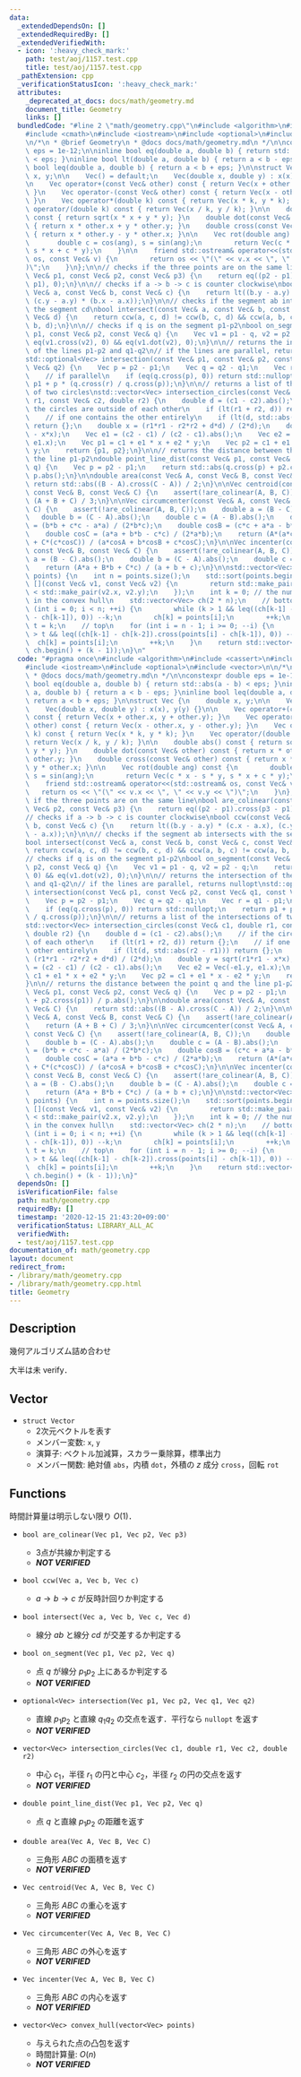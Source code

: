 ```yaml
---
data:
  _extendedDependsOn: []
  _extendedRequiredBy: []
  _extendedVerifiedWith:
  - icon: ':heavy_check_mark:'
    path: test/aoj/1157.test.cpp
    title: test/aoj/1157.test.cpp
  _pathExtension: cpp
  _verificationStatusIcon: ':heavy_check_mark:'
  attributes:
    _deprecated_at_docs: docs/math/geometry.md
    document_title: Geometry
    links: []
  bundledCode: "#line 2 \"math/geometry.cpp\"\n#include <algorithm>\n#include <cassert>\n\
    #include <cmath>\n#include <iostream>\n#include <optional>\n#include <vector>\n\
    \n/*\n * @brief Geometry\n * @docs docs/math/geometry.md\n */\n\nconstexpr double\
    \ eps = 1e-12;\n\ninline bool eq(double a, double b) { return std::abs(a - b)\
    \ < eps; }\ninline bool lt(double a, double b) { return a < b - eps; }\ninline\
    \ bool leq(double a, double b) { return a < b + eps; }\n\nstruct Vec {\n    double\
    \ x, y;\n\n    Vec() = default;\n    Vec(double x, double y) : x(x), y(y) {}\n\
    \n    Vec operator+(const Vec& other) const { return Vec(x + other.x, y + other.y);\
    \ }\n    Vec operator-(const Vec& other) const { return Vec(x - other.x, y - other.y);\
    \ }\n    Vec operator*(double k) const { return Vec(x * k, y * k); }\n    Vec\
    \ operator/(double k) const { return Vec(x / k, y / k); }\n\n    double abs()\
    \ const { return sqrt(x * x + y * y); }\n    double dot(const Vec& other) const\
    \ { return x * other.x + y * other.y; }\n    double cross(const Vec& other) const\
    \ { return x * other.y - y * other.x; }\n\n    Vec rot(double ang) const {\n \
    \       double c = cos(ang), s = sin(ang);\n        return Vec(c * x - s * y,\
    \ s * x + c * y);\n    }\n\n    friend std::ostream& operator<<(std::ostream&\
    \ os, const Vec& v) {\n        return os << \"(\" << v.x << \", \" << v.y << \"\
    )\";\n    }\n};\n\n// checks if the three points are on the same line\nbool are_colinear(const\
    \ Vec& p1, const Vec& p2, const Vec& p3) {\n    return eq((p2 - p1).cross(p3 -\
    \ p1), 0);\n}\n\n// checks if a -> b -> c is counter clockwise\nbool ccw(const\
    \ Vec& a, const Vec& b, const Vec& c) {\n    return lt((b.y - a.y) * (c.x - a.x),\
    \ (c.y - a.y) * (b.x - a.x));\n}\n\n// checks if the segment ab intersects with\
    \ the segment cd\nbool intersect(const Vec& a, const Vec& b, const Vec& c, const\
    \ Vec& d) {\n    return ccw(a, c, d) != ccw(b, c, d) && ccw(a, b, c) != ccw(a,\
    \ b, d);\n}\n\n// checks if q is on the segment p1-p2\nbool on_segment(const Vec&\
    \ p1, const Vec& p2, const Vec& q) {\n    Vec v1 = p1 - q, v2 = p2 - q;\n    return\
    \ eq(v1.cross(v2), 0) && eq(v1.dot(v2), 0);\n}\n\n// returns the intersection\
    \ of the lines p1-p2 and q1-q2\n// if the lines are parallel, returns nullopt\n\
    std::optional<Vec> intersection(const Vec& p1, const Vec& p2, const Vec& q1, const\
    \ Vec& q2) {\n    Vec p = p2 - p1;\n    Vec q = q2 - q1;\n    Vec r = q1 - p1;\n\
    \    // if parallel\n    if (eq(q.cross(p), 0)) return std::nullopt;\n    return\
    \ p1 + p * (q.cross(r) / q.cross(p));\n}\n\n// returns a list of the intersections\
    \ of two circles\nstd::vector<Vec> intersection_circles(const Vec& c1, double\
    \ r1, const Vec& c2, double r2) {\n    double d = (c1 - c2).abs();\n    // if\
    \ the circles are outside of each other\n    if (lt(r1 + r2, d)) return {};\n\
    \    // if one contains the other entirely\n    if (lt(d, std::abs(r2 - r1)))\
    \ return {};\n    double x = (r1*r1 - r2*r2 + d*d) / (2*d);\n    double y = sqrt(r1*r1\
    \ - x*x);\n    Vec e1 = (c2 - c1) / (c2 - c1).abs();\n    Vec e2 = Vec(-e1.y,\
    \ e1.x);\n    Vec p1 = c1 + e1 * x + e2 * y;\n    Vec p2 = c1 + e1 * x - e2 *\
    \ y;\n    return {p1, p2};\n}\n\n// returns the distance between the point q and\
    \ the line p1-p2\ndouble point_line_dist(const Vec& p1, const Vec& p2, const Vec&\
    \ q) {\n    Vec p = p2 - p1;\n    return std::abs(q.cross(p) + p2.cross(p1)) /\
    \ p.abs();\n}\n\ndouble area(const Vec& A, const Vec& B, const Vec& C) {\n   \
    \ return std::abs((B - A).cross(C - A)) / 2;\n}\n\nVec centroid(const Vec& A,\
    \ const Vec& B, const Vec& C) {\n    assert(!are_colinear(A, B, C));\n    return\
    \ (A + B + C) / 3;\n}\n\nVec circumcenter(const Vec& A, const Vec& B, const Vec&\
    \ C) {\n    assert(!are_colinear(A, B, C));\n    double a = (B - C).abs();\n \
    \   double b = (C - A).abs();\n    double c = (A - B).abs();\n    double cosA\
    \ = (b*b + c*c - a*a) / (2*b*c);\n    double cosB = (c*c + a*a - b*b) / (2*c*a);\n\
    \    double cosC = (a*a + b*b - c*c) / (2*a*b);\n    return (A*(a*cosA) + B*(b*cosB)\
    \ + C*(c*cosC)) / (a*cosA + b*cosB + c*cosC);\n}\n\nVec incenter(const Vec& A,\
    \ const Vec& B, const Vec& C) {\n    assert(!are_colinear(A, B, C));\n    double\
    \ a = (B - C).abs();\n    double b = (C - A).abs();\n    double c = (A - B).abs();\n\
    \    return (A*a + B*b + C*c) / (a + b + c);\n}\n\nstd::vector<Vec> convex_hull(std::vector<Vec>&\
    \ points) {\n    int n = points.size();\n    std::sort(points.begin(), points.end(),\
    \ [](const Vec& v1, const Vec& v2) {\n        return std::make_pair(v1.x, v1.y)\
    \ < std::make_pair(v2.x, v2.y);\n    });\n    int k = 0; // the number of vertices\
    \ in the convex hull\n    std::vector<Vec> ch(2 * n);\n    // bottom\n    for\
    \ (int i = 0; i < n; ++i) {\n        while (k > 1 && leq((ch[k-1] - ch[k-2]).cross(points[i]\
    \ - ch[k-1]), 0)) --k;\n        ch[k] = points[i];\n        ++k;\n    }\n    int\
    \ t = k;\n    // top\n    for (int i = n - 1; i >= 0; --i) {\n        while (k\
    \ > t && leq((ch[k-1] - ch[k-2]).cross(points[i] - ch[k-1]), 0)) --k;\n      \
    \  ch[k] = points[i];\n        ++k;\n    }\n    return std::vector<Vec>(ch.begin(),\
    \ ch.begin() + (k - 1));\n}\n"
  code: "#pragma once\n#include <algorithm>\n#include <cassert>\n#include <cmath>\n\
    #include <iostream>\n#include <optional>\n#include <vector>\n\n/*\n * @brief Geometry\n\
    \ * @docs docs/math/geometry.md\n */\n\nconstexpr double eps = 1e-12;\n\ninline\
    \ bool eq(double a, double b) { return std::abs(a - b) < eps; }\ninline bool lt(double\
    \ a, double b) { return a < b - eps; }\ninline bool leq(double a, double b) {\
    \ return a < b + eps; }\n\nstruct Vec {\n    double x, y;\n\n    Vec() = default;\n\
    \    Vec(double x, double y) : x(x), y(y) {}\n\n    Vec operator+(const Vec& other)\
    \ const { return Vec(x + other.x, y + other.y); }\n    Vec operator-(const Vec&\
    \ other) const { return Vec(x - other.x, y - other.y); }\n    Vec operator*(double\
    \ k) const { return Vec(x * k, y * k); }\n    Vec operator/(double k) const {\
    \ return Vec(x / k, y / k); }\n\n    double abs() const { return sqrt(x * x +\
    \ y * y); }\n    double dot(const Vec& other) const { return x * other.x + y *\
    \ other.y; }\n    double cross(const Vec& other) const { return x * other.y -\
    \ y * other.x; }\n\n    Vec rot(double ang) const {\n        double c = cos(ang),\
    \ s = sin(ang);\n        return Vec(c * x - s * y, s * x + c * y);\n    }\n\n\
    \    friend std::ostream& operator<<(std::ostream& os, const Vec& v) {\n     \
    \   return os << \"(\" << v.x << \", \" << v.y << \")\";\n    }\n};\n\n// checks\
    \ if the three points are on the same line\nbool are_colinear(const Vec& p1, const\
    \ Vec& p2, const Vec& p3) {\n    return eq((p2 - p1).cross(p3 - p1), 0);\n}\n\n\
    // checks if a -> b -> c is counter clockwise\nbool ccw(const Vec& a, const Vec&\
    \ b, const Vec& c) {\n    return lt((b.y - a.y) * (c.x - a.x), (c.y - a.y) * (b.x\
    \ - a.x));\n}\n\n// checks if the segment ab intersects with the segment cd\n\
    bool intersect(const Vec& a, const Vec& b, const Vec& c, const Vec& d) {\n   \
    \ return ccw(a, c, d) != ccw(b, c, d) && ccw(a, b, c) != ccw(a, b, d);\n}\n\n\
    // checks if q is on the segment p1-p2\nbool on_segment(const Vec& p1, const Vec&\
    \ p2, const Vec& q) {\n    Vec v1 = p1 - q, v2 = p2 - q;\n    return eq(v1.cross(v2),\
    \ 0) && eq(v1.dot(v2), 0);\n}\n\n// returns the intersection of the lines p1-p2\
    \ and q1-q2\n// if the lines are parallel, returns nullopt\nstd::optional<Vec>\
    \ intersection(const Vec& p1, const Vec& p2, const Vec& q1, const Vec& q2) {\n\
    \    Vec p = p2 - p1;\n    Vec q = q2 - q1;\n    Vec r = q1 - p1;\n    // if parallel\n\
    \    if (eq(q.cross(p), 0)) return std::nullopt;\n    return p1 + p * (q.cross(r)\
    \ / q.cross(p));\n}\n\n// returns a list of the intersections of two circles\n\
    std::vector<Vec> intersection_circles(const Vec& c1, double r1, const Vec& c2,\
    \ double r2) {\n    double d = (c1 - c2).abs();\n    // if the circles are outside\
    \ of each other\n    if (lt(r1 + r2, d)) return {};\n    // if one contains the\
    \ other entirely\n    if (lt(d, std::abs(r2 - r1))) return {};\n    double x =\
    \ (r1*r1 - r2*r2 + d*d) / (2*d);\n    double y = sqrt(r1*r1 - x*x);\n    Vec e1\
    \ = (c2 - c1) / (c2 - c1).abs();\n    Vec e2 = Vec(-e1.y, e1.x);\n    Vec p1 =\
    \ c1 + e1 * x + e2 * y;\n    Vec p2 = c1 + e1 * x - e2 * y;\n    return {p1, p2};\n\
    }\n\n// returns the distance between the point q and the line p1-p2\ndouble point_line_dist(const\
    \ Vec& p1, const Vec& p2, const Vec& q) {\n    Vec p = p2 - p1;\n    return std::abs(q.cross(p)\
    \ + p2.cross(p1)) / p.abs();\n}\n\ndouble area(const Vec& A, const Vec& B, const\
    \ Vec& C) {\n    return std::abs((B - A).cross(C - A)) / 2;\n}\n\nVec centroid(const\
    \ Vec& A, const Vec& B, const Vec& C) {\n    assert(!are_colinear(A, B, C));\n\
    \    return (A + B + C) / 3;\n}\n\nVec circumcenter(const Vec& A, const Vec& B,\
    \ const Vec& C) {\n    assert(!are_colinear(A, B, C));\n    double a = (B - C).abs();\n\
    \    double b = (C - A).abs();\n    double c = (A - B).abs();\n    double cosA\
    \ = (b*b + c*c - a*a) / (2*b*c);\n    double cosB = (c*c + a*a - b*b) / (2*c*a);\n\
    \    double cosC = (a*a + b*b - c*c) / (2*a*b);\n    return (A*(a*cosA) + B*(b*cosB)\
    \ + C*(c*cosC)) / (a*cosA + b*cosB + c*cosC);\n}\n\nVec incenter(const Vec& A,\
    \ const Vec& B, const Vec& C) {\n    assert(!are_colinear(A, B, C));\n    double\
    \ a = (B - C).abs();\n    double b = (C - A).abs();\n    double c = (A - B).abs();\n\
    \    return (A*a + B*b + C*c) / (a + b + c);\n}\n\nstd::vector<Vec> convex_hull(std::vector<Vec>&\
    \ points) {\n    int n = points.size();\n    std::sort(points.begin(), points.end(),\
    \ [](const Vec& v1, const Vec& v2) {\n        return std::make_pair(v1.x, v1.y)\
    \ < std::make_pair(v2.x, v2.y);\n    });\n    int k = 0; // the number of vertices\
    \ in the convex hull\n    std::vector<Vec> ch(2 * n);\n    // bottom\n    for\
    \ (int i = 0; i < n; ++i) {\n        while (k > 1 && leq((ch[k-1] - ch[k-2]).cross(points[i]\
    \ - ch[k-1]), 0)) --k;\n        ch[k] = points[i];\n        ++k;\n    }\n    int\
    \ t = k;\n    // top\n    for (int i = n - 1; i >= 0; --i) {\n        while (k\
    \ > t && leq((ch[k-1] - ch[k-2]).cross(points[i] - ch[k-1]), 0)) --k;\n      \
    \  ch[k] = points[i];\n        ++k;\n    }\n    return std::vector<Vec>(ch.begin(),\
    \ ch.begin() + (k - 1));\n}"
  dependsOn: []
  isVerificationFile: false
  path: math/geometry.cpp
  requiredBy: []
  timestamp: '2020-12-15 21:43:20+09:00'
  verificationStatus: LIBRARY_ALL_AC
  verifiedWith:
  - test/aoj/1157.test.cpp
documentation_of: math/geometry.cpp
layout: document
redirect_from:
- /library/math/geometry.cpp
- /library/math/geometry.cpp.html
title: Geometry
---
```

## Description

幾何アルゴリズム詰め合わせ

大半は未 verify．

## Vector

- `struct Vector`
    - 2次元ベクトルを表す
    - メンバー変数: `x`, `y`
    - 演算子: ベクトル加減算，スカラー乗除算，標準出力
    - メンバー関数: 絶対値 `abs`，内積 `dot`，外積の $z$ 成分 `cross`，回転 `rot`

## Functions

時間計算量は明示しない限り $O(1)$．

- `bool are_colinear(Vec p1, Vec p2, Vec p3)`
    - 3点が共線か判定する
    - ***NOT VERIFIED***

- `bool ccw(Vec a, Vec b, Vec c)`
    - $a \rightarrow b \rightarrow c$ が反時計回りか判定する

- `bool intersect(Vec a, Vec b, Vec c, Vec d)`
    - 線分 $ab$ と線分 $cd$ が交差するか判定する

- `bool on_segment(Vec p1, Vec p2, Vec q)`
    - 点 $q$ が線分 $p_1 p_2$ 上にあるか判定する
    - ***NOT VERIFIED***

- `optional<Vec> intersection(Vec p1, Vec p2, Vec q1, Vec q2)`
    - 直線 $p_1 p_2$ と直線 $q_1 q_2$ の交点を返す．平行なら `nullopt` を返す
    - ***NOT VERIFIED***

- `vector<Vec> intersection_circles(Vec c1, double r1, Vec c2, double r2)`
    - 中心 $c_1$，半径 $r_1$ の円と中心 $c_2$，半径 $r_2$ の円の交点を返す
    - ***NOT VERIFIED***

 - `double point_line_dist(Vec p1, Vec p2, Vec q)`
    - 点 $q$ と直線 $p_1 p_2$ の距離を返す

- `double area(Vec A, Vec B, Vec C)`
    - 三角形 $ABC$ の面積を返す
    - ***NOT VERIFIED***

- `Vec centroid(Vec A, Vec B, Vec C)`
    - 三角形 $ABC$ の重心を返す
    - ***NOT VERIFIED***

- `Vec circumcenter(Vec A, Vec B, Vec C)`
    - 三角形 $ABC$ の外心を返す
    - ***NOT VERIFIED***

- `Vec incenter(Vec A, Vec B, Vec C)`
    - 三角形 $ABC$ の内心を返す
    - ***NOT VERIFIED***

- `vector<Vec> convex_hull(vector<Vec> points)`
    - 与えられた点の凸包を返す
    - 時間計算量: $O(n)$
    - ***NOT VERIFIED***